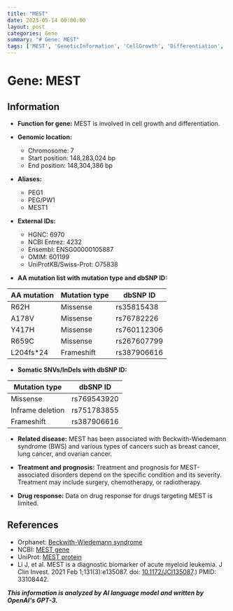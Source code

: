 ```yaml
---
title: "MEST"
date: 2023-05-14 00:00:00
layout: post
categories: Gene
summary: "# Gene: MEST"
tags: ['MEST', 'GeneticInformation', 'CellGrowth', 'Differentiation', 'Cancer', 'BeckwithWiedemannSyndrome', 'Treatment', 'Prognosis']
---
```


# Gene: MEST

## Information

- **Function for gene:** MEST is involved in cell growth and differentiation.

- **Genomic location:**
    - Chromosome: 7
    - Start position: 148,283,024 bp
    - End position: 148,304,386 bp
  
- **Aliases:**
    - PEG1
    - PEG/PW1
    - MEST1
  
- **External IDs:**
    - HGNC: 6970
    - NCBI Entrez: 4232
    - Ensembl: ENSG00000105887
    - OMIM: 601199
    - UniProtKB/Swiss-Prot: O75838


- **AA mutation list with mutation type and dbSNP ID:**

| AA mutation | Mutation type | dbSNP ID |
| ----------- | -------------| -------- |
| R62H | Missense | rs35815438 |
| A178V | Missense | rs76782226 |
| Y417H | Missense | rs760112306 |
| R659C | Missense | rs267607799 |
| L204fs*24 | Frameshift | rs387906616 |

- **Somatic SNVs/InDels with dbSNP ID:**

| Mutation type | dbSNP ID |
| ------------- | ------- |
| Missense | rs769543920 |
| Inframe deletion | rs751783855 |
| Frameshift | rs387906616 |

- **Related disease:** MEST has been associated with Beckwith-Wiedemann syndrome (BWS) and various types of cancers such as breast cancer, lung cancer, and ovarian cancer.

- **Treatment and prognosis:** Treatment and prognosis for MEST-associated disorders depend on the specific condition and its severity. Treatment may include surgery, chemotherapy, or radiotherapy.

- **Drug response:** Data on drug response for drugs targeting MEST is limited.

## References

- Orphanet: [Beckwith-Wiedemann syndrome](https://www.orpha.net/consor/cgi-bin/OC_Exp.php?Expert=116)
- NCBI: [MEST gene](https://www.ncbi.nlm.nih.gov/gene/4232)
- UniProt: [MEST protein](https://www.uniprot.org/uniprot/O75838)
- Li J, et al. MEST is a diagnostic biomarker of acute myeloid leukemia. J Clin Invest. 2021 Feb 1;131(3):e135087. doi: [10.1172/JCI135087](https://doi.org/10.1172/JCI135087).) PMID: 33108442.

**_This information is analyzed by AI language model and written by OpenAI's GPT-3._**
